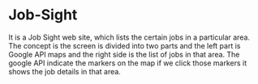# Job-Sight
 It is a Job Sight web site, which lists the certain jobs in a particular area. 
 The concept is the screen is divided into two parts and the left part is Google API maps and
 the right side is the list of jobs in that area. The google API indicate the markers on the map 
 if we click those markers it shows the job details in that area.

